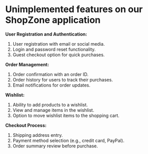 # Unimplemented features on our ShopZone application

**User Registration and Authentication:**

1. User registration with email or social media.
2. Login and password reset functionality.
3. Guest checkout option for quick purchases.

**Order Management:**

1. Order confirmation with an order ID.
2. Order history for users to track their purchases.
3. Email notifications for order updates.

**Wishlist:**

1. Ability to add products to a wishlist.
2. View and manage items in the wishlist.
3. Option to move wishlist items to the shopping cart.

**Checkout Process:**

1. Shipping address entry.
2. Payment method selection (e.g., credit card, PayPal).
3. Order summary review before purchase.